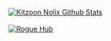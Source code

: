 [![Kitzoon Nolix Github Stats](https://github-readme-stats.vercel.app/api/top-langs/?username=kitzoon&langs_count=2&theme=tokyonight)]()
<br>
<br>
[![Rogue Hub](https://github-readme-stats.vercel.app/api/pin/?username=kitzoon&repo=rogue-hub&theme=tokyonight)](https://github.com/Kitzoon/Rogue-Hub)
